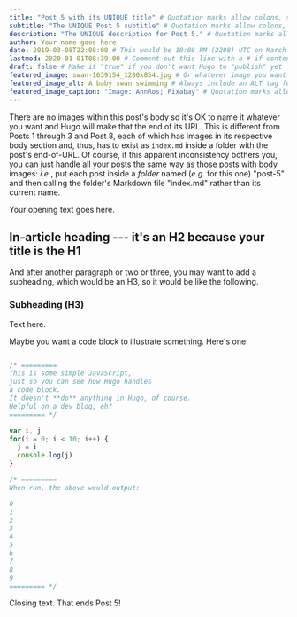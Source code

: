 ```yaml
---
title: "Post 5 with its UNIQUE title" # Quotation marks allow colons, semicolons, etc.
subtitle: "The UNIQUE Post 5 subtitle" # Quotation marks allow colons, semicolons, etc.
description: "The UNIQUE description for Post 5." # Quotation marks allow colons, semicolons, etc.
author: Your name goes here
date: 2019-03-08T22:08:00 # This would be 10:08 PM (2208) UTC on March 8, 2019
lastmod: 2020-01-01T08:39:00 # Comment-out this line with a # if content is unchanged
draft: false # Make it "true" if you don't want Hugo to "publish" yet
featured_image: swan-1639154_1280x854.jpg # Or whatever image you want to use
featured_image_alt: A baby swan swimming # Always include an ALT tag for accessibility
featured_image_caption: "Image: AnnRos; Pixabay" # Quotation marks allow colons, semicolons, etc.
---
```


There are no images within this post's body so it's OK to name it whatever you want and Hugo will make that the end of its URL. This is different from Posts 1 through 3 and Post 8, each of which has images in its respective body section and, thus, has to exist as `index.md` inside a folder with the post's end-of-URL. Of course, if this apparent inconsistency bothers you, you can just handle all your posts the same way as those posts with body images: *i.e.*, put each post inside a *folder* named (*e.g.* for this one) "post-5" and then calling the folder's Markdown file "index.md" rather than its current name.

 Your opening text goes here.

## In-article heading --- it's an H2 because your title is the H1

And after another paragraph or two or three, you may want to add a subheading, which would be an H3, so it would be like the following.

### Subheading (H3)

Text here.

Maybe you want a code block to illustrate something. Here's one:

```js

/* =========
This is some simple JavaScript, 
just so you can see how Hugo handles 
a code block.
It doesn't **do** anything in Hugo, of course.
Helpful on a dev blog, eh?
========= */

var i, j
for(i = 0; i < 10; i++) {
  j = i
  console.log(j)
}

/* ========= 
When run, the above would output:

0
1
2
3
4
5
6
7
8
9
========= */

```

Closing text. That ends Post 5!
